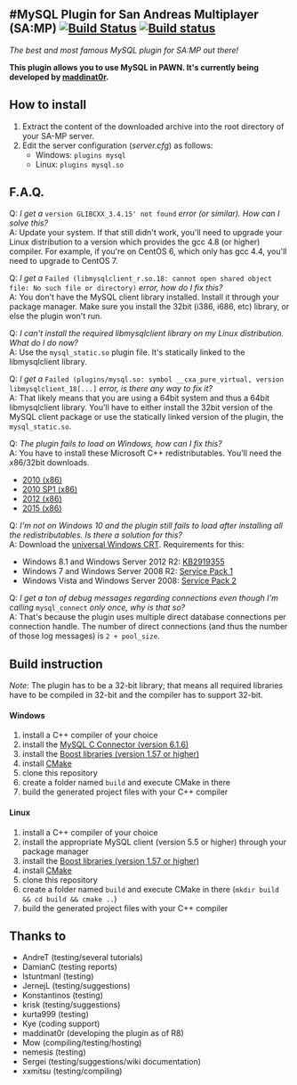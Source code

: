 #MySQL Plugin for San Andreas Multiplayer (SA:MP)
[![Build Status](https://travis-ci.org/pBlueG/SA-MP-MySQL.svg?branch=master)](https://travis-ci.org/pBlueG/SA-MP-MySQL) [![Build status](https://ci.appveyor.com/api/projects/status/xssdxu7wp8l3q2mk/branch/master?svg=true)](https://ci.appveyor.com/project/maddinat0r/sa-mp-mysql/branch/master)
-------------------------------------------------
*The best and most famous MySQL plugin for SA:MP out there!*

**This plugin allows you to use MySQL in PAWN. It's currently being developed by [maddinat0r](https://github.com/maddinat0r).**

How to install
--------------
1. Extract the content of the downloaded archive into the root directory of your SA-MP server.
2. Edit the server configuration (*server.cfg*) as follows:
   - Windows: `plugins mysql`
   - Linux: `plugins mysql.so`

F.A.Q.
------
Q: *I get a* `version GLIBCXX_3.4.15' not found` *error (or similar). How can I solve this?*  
A: Update your system. If that still didn't work, you'll need to upgrade your Linux distribution to a version which provides the gcc 4.8 (or higher) compiler. For example, if you're on CentOS 6, which only has gcc 4.4, you'll need to upgrade to CentOS 7.  

Q: *I get a* `Failed (libmysqlclient_r.so.18: cannot open shared object file: No such file or directory)` *error, how do I fix this?*  
A: You don't have the MySQL client library installed. Install it through your package manager. Make sure you install the 32bit (i386, i686, etc) library, or else the plugin won't run.  

Q: *I can't install the required libmysqlclient library on my Linux distribution. What do I do now?*  
A: Use the `mysql_static.so` plugin file. It's statically linked to the libmysqlclient library.  

Q: *I get a* `Failed (plugins/mysql.so: symbol __cxa_pure_virtual, version libmysqlclient_18[...]` *error, is there any way to fix it?*  
A: That likely means that you are using a 64bit system and thus a 64bit libmysqlclient library. You'll have to either install the 32bit version of the MySQL client package or use the statically linked version of the plugin, the `mysql_static.so`.  

Q: *The plugin fails to load on Windows, how can I fix this?*  
A: You have to install these Microsoft C++ redistributables. You'll need the x86/32bit downloads.
   - [2010 (x86)](http://www.microsoft.com/en-us/download/details.aspx?id=5555)
   - [2010 SP1 (x86)](http://www.microsoft.com/en-us/download/details.aspx?id=8328)
   - [2012 (x86)](http://www.microsoft.com/en-us/download/details.aspx?id=30679)
   - [2015 (x86)](https://www.microsoft.com/en-US/download/details.aspx?id=48145)  

Q: *I'm not on Windows 10 and the plugin still fails to load after installing all the redistributables. Is there a solution for this?*  
A: Download the [universal Windows CRT](https://www.microsoft.com/en-US/download/details.aspx?id=48234). Requirements for this:
 - Windows 8.1 and Windows Server 2012 R2: [KB2919355](https://support.microsoft.com/en-us/kb/2919355)  
 - Windows 7 and Windows Server 2008 R2: [Service Pack 1](https://support.microsoft.com/en-us/kb/976932)  
 - Windows Vista and Windows Server 2008: [Service Pack 2](https://support.microsoft.com/en-us/kb/948465)  

Q: *I get a ton of debug messages regarding connections even though I'm calling* `mysql_connect` *only once, why is that so?*  
A: That's because the plugin uses multiple direct database connections per connection handle. The number of direct connections (and thus the number of those log messages) is `2 + pool_size`.  

Build instruction
---------------
*Note*: The plugin has to be a 32-bit library; that means all required libraries have to be compiled in 32-bit and the compiler has to support 32-bit.
#### Windows
1. install a C++ compiler of your choice
2. install the [MySQL C Connector (version 6.1.6)](http://dev.mysql.com/downloads/connector/c/)
3. install the [Boost libraries (version 1.57 or higher)](http://www.boost.org/users/download/)
4. install [CMake](http://www.cmake.org/)
5. clone this repository
6. create a folder named `build` and execute CMake in there
7. build the generated project files with your C++ compiler

#### Linux
1. install a C++ compiler of your choice
2. install the appropriate MySQL client (version 5.5 or higher) through your package manager
3. install the [Boost libraries (version 1.57 or higher)](http://www.boost.org/users/download/)
4. install [CMake](http://www.cmake.org/)
5. clone this repository
6. create a folder named `build` and execute CMake in there (`mkdir build && cd build && cmake ..`)
7. build the generated project files with your C++ compiler

Thanks to
---------
- AndreT (testing/several tutorials)
- DamianC (testing reports)
- IstuntmanI (testing)
- JernejL (testing/suggestions)
- Konstantinos (testing)
- krisk (testing/suggestions)
- kurta999 (testing)
- Kye (coding support)
- maddinat0r (developing the plugin as of R8)
- Mow (compiling/testing/hosting)
- nemesis (testing)
- Sergei (testing/suggestions/wiki documentation)
- xxmitsu (testing/compiling)
